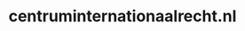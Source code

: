 ---
layout: post
title: "centruminternationaalrecht.nl"
internal_url: "/dutchgov/centruminternationaalrecht.nl.html"
subdomains_count: 5
all_subdomains_count: 7
urls_count: 5
ssl_rank: 0
http_rank: 50.6
url_link: /data/centruminternationaalrecht.nl/urls.txt
all_subdomains_link: /data/centruminternationaalrecht.nl/all_subdomains.txt
subdomains_link: /data/centruminternationaalrecht.nl/subdomains.txt
categories: dutchgov
---